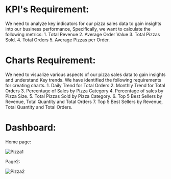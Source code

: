 

# KPI's Requirement:
We need to analyze key indicators for our pizza sales data to gain insights into our business performance, Specifically, we want to calculate the following metrics:
     1. Total Revenue 2. Average Order Value 3. Total Pizzas Sold. 4. Total Orders 5. Average Pizzas per Order.
# Charts Requirement:
We need to visualize various aspects of our pizza sales data to gain insights and understand Key trends. We have identified the following requirements for creating charts.
     1. Daily Trend for Total Orders:2. Monthly Trend for Total Orders 3. Percentage of Sales by Pizza Category 4. Percentage of sales by Pizza Size. 5. Total Pizzas Sold by Pizza Category. 6. Top 5 Best Sellers by Revenue, Total Quantity and Total Orders 7. Top 5 Best Sellers by Revenue, Total Quantity and Total Orders.

# Dashboard:
Home page:

![Pizza1](https://github.com/sadafchandnisidd/Analysis-Using-Sql-PowerBi/assets/121816441/c1d2dcf4-ce93-4643-be7f-e0d3fcc6d0f7)

Page2:

![Pizza2](https://github.com/sadafchandnisidd/Analysis-Using-Sql-PowerBi/assets/121816441/954f21f1-9d9e-44d5-9aea-6bd31c9117f8)
